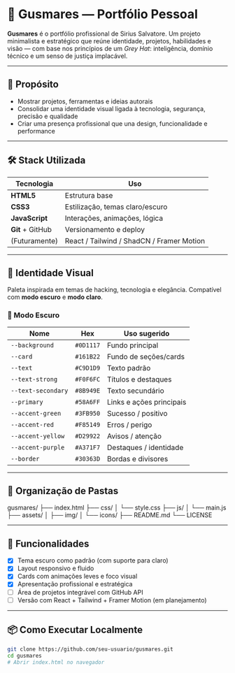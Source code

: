 # 🧠 Gusmares — Portfólio Pessoal

**Gusmares** é o portfólio profissional de Sirius Salvatore. Um projeto minimalista e estratégico que reúne identidade, projetos, habilidades e visão — com base nos princípios de um *Grey Hat*: inteligência, domínio técnico e um senso de justiça implacável.

---

## 🚀 Propósito

- Mostrar projetos, ferramentas e ideias autorais
- Consolidar uma identidade visual ligada à tecnologia, segurança, precisão e qualidade
- Criar uma presença profissional que una design, funcionalidade e performance

---

## 🛠️ Stack Utilizada

| Tecnologia | Uso |
|------------|-----|
| **HTML5** | Estrutura base |
| **CSS3**  | Estilização, temas claro/escuro |
| **JavaScript** | Interações, animações, lógica |
| **Git** + GitHub | Versionamento e deploy |
| (Futuramente) | React / Tailwind / ShadCN / Framer Motion |

---

## 🎨 Identidade Visual

Paleta inspirada em temas de hacking, tecnologia e elegância. Compatível com **modo escuro** e **modo claro**.

### 🌙 Modo Escuro

| Nome             | Hex       | Uso sugerido            |
|------------------|-----------|--------------------------|
| `--background`   | `#0D1117` | Fundo principal          |
| `--card`         | `#161B22` | Fundo de seções/cards    |
| `--text`         | `#C9D1D9` | Texto padrão             |
| `--text-strong`  | `#F0F6FC` | Títulos e destaques      |
| `--text-secondary`| `#8B949E`| Texto secundário         |
| `--primary`      | `#58A6FF` | Links e ações principais |
| `--accent-green` | `#3FB950` | Sucesso / positivo       |
| `--accent-red`   | `#F85149` | Erros / perigo           |
| `--accent-yellow`| `#D29922` | Avisos / atenção         |
| `--accent-purple`| `#A371F7` | Destaques / identidade   |
| `--border`       | `#30363D` | Bordas e divisores       |

---

## 📁 Organização de Pastas

gusmares/ ├── index.html ├── css/ │ └── style.css ├── js/ │ └── main.js ├── assets/ │ ├── img/ │ └── icons/ ├── README.md └── LICENSE

---

## 🧩 Funcionalidades

- [x] Tema escuro como padrão (com suporte para claro)
- [x] Layout responsivo e fluido
- [x] Cards com animações leves e foco visual
- [x] Apresentação profissional e estratégica
- [ ] Área de projetos integrável com GitHub API
- [ ] Versão com React + Tailwind + Framer Motion (em planejamento)

---

## 📦 Como Executar Localmente

```bash
git clone https://github.com/seu-usuario/gusmares.git
cd gusmares
# Abrir index.html no navegador
